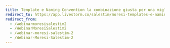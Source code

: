 ```yaml
---
title: Template e Naming Convention la combinazione giusta per una migliore produttività con Microsoft Teams 
redirect_to: https://app.livestorm.co/salestim/moresi-templates-e-naming-convention-la-combinazione-giusta-per-una-migliore-produttivita-con-microsoft-team
redirect_from:
  - /webinarmoresisalestim2
  - /WebinarMoresiSalestim2
  - /webinar-moresi-salestim-2
  - /Webinar-Moresi-Salestim-2
---
```


